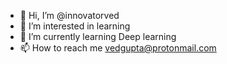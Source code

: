 - 👋 Hi, I’m @innovatorved
- 👀 I’m interested in learning
- 🌱 I’m currently learning Deep learning
- 📫 How to reach me vedgupta@protonmail.com

<!---
innovatorved/innovatorved is a ✨ special ✨ repository because its `README.md` (this file) appears on your GitHub profile.
You can click the Preview link to take a look at your changes.
--->

